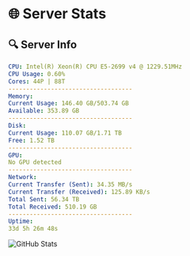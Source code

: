 # 🌐 Server Stats
## 🔍 Server Info
```yaml
CPU: Intel(R) Xeon(R) CPU E5-2699 v4 @ 1229.51MHz
CPU Usage: 0.60%
Cores: 44P | 88T
-----------------------------------
Memory:
Current Usage: 146.40 GB/503.74 GB
Available: 353.89 GB
-----------------------------------
Disk:
Current Usage: 110.07 GB/1.71 TB
Free: 1.52 TB
-----------------------------------
GPU:
No GPU detected
-----------------------------------
Network:
Current Transfer (Sent): 34.35 MB/s
Current Transfer (Received): 125.89 KB/s
Total Sent: 56.34 TB
Total Received: 510.19 GB
-----------------------------------
Uptime:
33d 5h 26m 48s
```
![GitHub Stats](https://img.shields.io/badge/Updated-2025-04-10_02:49:37-blue)
